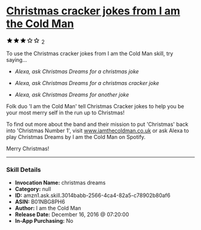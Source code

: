 # [Christmas cracker jokes from I am the Cold Man](http://alexa.amazon.com/#skills/amzn1.ask.skill.3014babb-2566-4ca4-82a5-c78902b80af6)
![3 stars](../../images/ic_star_black_18dp_1x.png)![3 stars](../../images/ic_star_black_18dp_1x.png)![3 stars](../../images/ic_star_black_18dp_1x.png)![3 stars](../../images/ic_star_border_black_18dp_1x.png)![3 stars](../../images/ic_star_border_black_18dp_1x.png) 2

To use the Christmas cracker jokes from I am the Cold Man skill, try saying...

* *Alexa, ask Christmas Dreams for a christmas joke*

* *Alexa, ask Christmas Dreams for a christmas cracker joke*

* *Alexa, ask Christmas Dreams for another joke*

Folk duo 'I am the Cold Man' tell Christmas Cracker jokes to help you be your most merry self in the run up to Christmas!

To find out more about the band and their mission to put 'Christmas' back into 'Christmas Number 1', visit www.iamthecoldman.co.uk or ask Alexa to play Christmas Dreams by I am the Cold Man on Spotify.

Merry Christmas!

***

### Skill Details

* **Invocation Name:** christmas dreams
* **Category:** null
* **ID:** amzn1.ask.skill.3014babb-2566-4ca4-82a5-c78902b80af6
* **ASIN:** B01NBG8PH6
* **Author:** I am the Cold Man
* **Release Date:** December 16, 2016 @ 07:20:00
* **In-App Purchasing:** No
